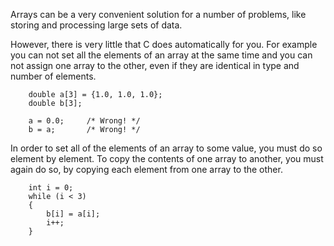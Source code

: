 Arrays can be a very convenient solution for a number of problems, like storing and processing large sets of data.

However, there is very little that C does automatically for you. For example you can not set all the elements of an array at the same time and you can not assign one array to the other, even if they are identical in type and number of elements.


```code
    double a[3] = {1.0, 1.0, 1.0};
    double b[3];

    a = 0.0;     /* Wrong! */
    b = a;       /* Wrong! */
```

In order to set all of the elements of an array to some value, you must do so element by element. To copy the contents of one array to another, you must again do so, by copying each element from one array to the other.

```code
    int i = 0;
    while (i < 3) 
    {
        b[i] = a[i];
        i++;
    }
```